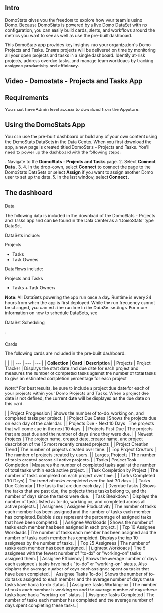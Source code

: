 

Intro
-------

DomoStats gives you the freedom to explore how your team is using Domo. Because DomoStats is powered by a live Domo DataSet with no configuration, you can easily build cards, alerts, and workflows around the metrics you want to see as well as use the pre-built dashboard.


 This DomoStats app provides key insights into your organization's Domo Projects and Tasks. Ensure projects will be delivered on time by monitoring all your open projects and tasks in a single dashboard. Identify at-risk projects, address overdue tasks, and manage team workloads by tracking assignee productivity and efficiency.


 Video - Domostats - Projects and Tasks App
--------------------------------------------

Requirements
--------------

You must have Admin level access to download from the Appstore.


 Using the DomoStats App
-------------------------

You can use the pre-built dashboard or build any of your own content using the DomoStats DataSets in the Data Center. When you first download the app, a new page is created titled DomoStats - Projects and Tasks. You'll need to power up the dashboard with the following steps:

. Navigate to the
 **DomoStats - Projects and Tasks**
 page.
2. Select
 **Connect Data**
 .
3.
4. In the drop-down, select
 **Connect**
 to connect the page to the DomoStats DataSets or select
 **Assign**
 if you want to assign another Domo user to set up the data.
5. In the last window, select
 **Connect**
 .

The dashboard
---------------


###
 Data

The following data is included in the download of the DomoStats - Projects and Tasks app and can be found in the Data Center as a 'DomoStats' type DataSet.


 DataSets include:

 Projects
* Tasks
* Task Owners

DataFlows include:

 Projects and Tasks
* Tasks + Task Owners


**Note:**
 All DataSets powering the app run once a day. Runtime is every 24 hours from when the app is first deployed. While the run frequency cannot be changed, you can edit the runtime in the DataSet settings. For more information on how to schedule DataSets, see

DataSet Scheduling

.


###
 Cards

The following cards are included in the pre-built dashboard.

  |  |  |
| --- | --- | --- |
| **Collection**  | **Card**  | **Description**  |
|
 Projects
  |
 Project Tracker
  |
 Displays the start date and due date for each project and measures the number of completed tasks against the number of total tasks to give an estimated completion percentage for each project.

*Note:**
 For best results, be sure to include a project due date for each of your projects within your Domo Projects and Tasks. When a project due date is not defined, the current date will be displayed as the due date on this card.


 |
|
 Project Progression
  |
 Shows the number of to-do, working on, and completed tasks per project.
  |
|
 Project Due Dates
  |
 Shows the projects due on each day of the calendar.
  |
|
 Projects Due - Next 10 Days
  |
 The projects that will come due in the next 10 days.
  |
|
 Projects Past Due
  |
 The projects that are past due and the number of days since they were due.
  |
|
 Newest Projects
  |
 The project name, created date, creator name, and project description of the 15 most recently created projects.
  |
|
 Project Creation Trend
  |
 The number of projects created over time.
  |
|
 Top Project Creators
  |
 The number of projects created by users.
  |
|
 Largest Projects
  |
 The number of tasks created across all active projects.
  |
|
 Tasks
  |
 Project Task Completion
  |
 Measures the number of completed tasks against the number of total tasks within each active project.
  |
|
 Task Completion by Project
  |
 The number of tasks completed on each project over time.
  |
|
 Tasks Completed (30 Days)
  |
 The trend of tasks completed over the last 30 days.
  |
|
 Tasks Due Calendar
  |
 The tasks that are due each day.
  |
|
 Overdue Tasks
  |
 Shows the tasks that are past due, the projects those tasks belong to, and the number of days since the tasks were due.
  |
|
 Task Breakdown
  |
 Displays the number of tasks listed as to-do, working on, and completed across all active projects.
  |
|
 Assignees
  |
 Assignee Productivity
  |
 The number of tasks each member has been assigned and the number of tasks each member has completed. Bubble sizes represent the percentage of assigned tasks that have been completed.
  |
|
 Assignee Workloads
  |
 Shows the number of tasks each member has been assigned in each project.
  |
|
 Top 10 Assignee Workloads
  |
 The number of tasks each member has been assigned and the number of tasks each member has completed. Displays the top 10 assignees by the number of tasks.
  |
|
 Top 25 Assignees
  |
 The number of tasks each member has been assigned.
  |
|
 Lightest Workloads
  |
 The 5 assignees with the fewest number of "to-do" or "working-on" tasks assigned them.
  |
|
 Assignee Efficiency
  |
 Shows the average number of days each assignee's tasks have had a "to-do" or "working-on" status. Also displays the average number of days each assignee spent on tasks that have been completed.
  |
|
 Assignee Tasks To-do
  |
 Shows the number of to-do tasks assigned to each member and the average number of days these tasks have had a to-do status.
  |
|
 Assignee Tasks Working-on
  |
 The number of tasks each member is working on and the average number of days these tasks have had a "working-on" status.
  |
|
 Assignee Tasks Completed
  |
 The number of tasks each member has completed and the average number of days spent completing these tasks.
  |


